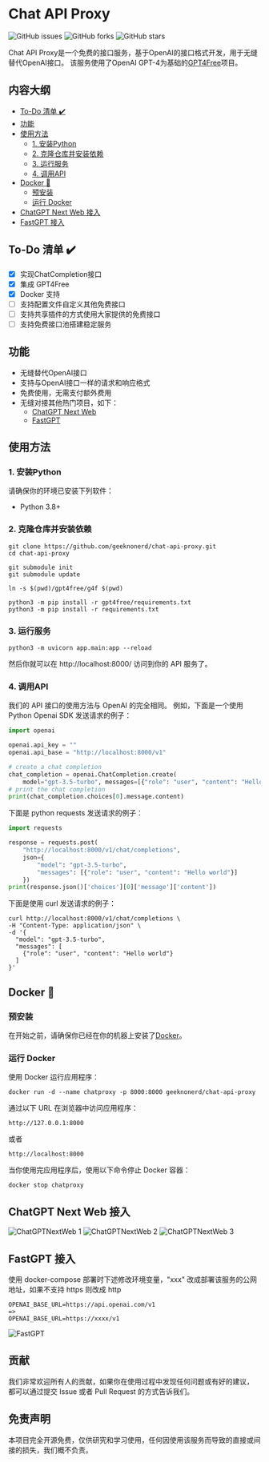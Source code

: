 # Chat API Proxy

![GitHub issues](https://img.shields.io/github/issues/geeknonerd/chat-api-proxy)
![GitHub forks](https://img.shields.io/github/forks/geeknonerd/chat-api-proxy)
![GitHub stars](https://img.shields.io/github/stars/geeknonerd/chat-api-proxy)

Chat API Proxy是一个免费的接口服务，基于OpenAI的接口格式开发，用于无缝替代OpenAI接口。
该服务使用了OpenAI GPT-4为基础的[GPT4Free](https://github.com/xtekky/gpt4free)项目。

## 内容大纲

- [To-Do 清单 ✔️](#to-do-清单-✔️)
- [功能](#功能)
- [使用方法](#使用方法)
    - [1. 安装Python](#1-安装python)
    - [2. 克隆仓库并安装依赖](#2-克隆仓库并安装依赖)
    - [3. 运行服务](#3-运行服务)
    - [4. 调用API](#4-调用api)
- [Docker 🐳](#docker-🐳)
    - [预安装](#预安装)
    - [运行 Docker](#运行-docker)
- [ChatGPT Next Web 接入](#chatgpt-next-web-接入)
- [FastGPT 接入](#fastgpt-接入)

## To-Do 清单 ✔️

- [x] 实现ChatCompletion接口
- [x] 集成 GPT4Free
- [x] Docker 支持
- [ ] 支持配置文件自定义其他免费接口
- [ ] 支持共享插件的方式使用大家提供的免费接口
- [ ] 支持免费接口池搭建稳定服务

## 功能

* 无缝替代OpenAI接口
* 支持与OpenAI接口一样的请求和响应格式
* 免费使用，无需支付额外费用
* 无缝对接其他热门项目，如下：
    * [ChatGPT Next Web](https://github.com/Yidadaa/ChatGPT-Next-Web)
    * [FastGPT](https://github.com/labring/FastGPT)

## 使用方法

### 1. 安装Python

请确保你的环境已安装下列软件：

- Python 3.8+

### 2. 克隆仓库并安装依赖

```shell
git clone https://github.com/geeknonerd/chat-api-proxy.git
cd chat-api-proxy

git submodule init
git submodule update

ln -s $(pwd)/gpt4free/g4f $(pwd)

python3 -m pip install -r gpt4free/requirements.txt
python3 -m pip install -r requirements.txt
```

### 3. 运行服务

```shell
python3 -m uvicorn app.main:app --reload
```

然后你就可以在 http://localhost:8000/ 访问到你的 API 服务了。

### 4. 调用API

我们的 API 接口的使用方法与 OpenAI 的完全相同。
例如，下面是一个使用 Python Openai SDK 发送请求的例子：

```python
import openai

openai.api_key = ""
openai.api_base = "http://localhost:8000/v1"

# create a chat completion
chat_completion = openai.ChatCompletion.create(
    model="gpt-3.5-turbo", messages=[{"role": "user", "content": "Hello world"}])
# print the chat completion
print(chat_completion.choices[0].message.content)
```

下面是 python requests 发送请求的例子：

```python
import requests

response = requests.post(
    "http://localhost:8000/v1/chat/completions",
    json={
        "model": "gpt-3.5-turbo",
        "messages": [{"role": "user", "content": "Hello world"}]
    })
print(response.json()['choices'][0]['message']['content'])
```

下面是使用 curl 发送请求的例子：

```shell
curl http://localhost:8000/v1/chat/completions \
-H "Content-Type: application/json" \
-d '{
  "model": "gpt-3.5-turbo",
  "messages": [
    {"role": "user", "content": "Hello world"}
  ]
}'
```

## Docker 🐳

### 预安装

在开始之前，请确保你已经在你的机器上安装了[Docker](https://www.docker.com/get-started)。

### 运行 Docker

使用 Docker 运行应用程序：

```
docker run -d --name chatproxy -p 8000:8000 geeknonerd/chat-api-proxy
```

通过以下 URL 在浏览器中访问应用程序：

```
http://127.0.0.1:8000
```

或者

```
http://localhost:8000
```

当你使用完应用程序后，使用以下命令停止 Docker 容器：

```
docker stop chatproxy
```

## ChatGPT Next Web 接入

![ChatGPTNextWeb 1](docs/imgs/ChatGPTNextWeb-1.png?raw=true 'ChatGPTNextWeb')
![ChatGPTNextWeb 2](docs/imgs/ChatGPTNextWeb-2.png?raw=true 'ChatGPTNextWeb')
![ChatGPTNextWeb 3](docs/imgs/ChatGPTNextWeb-3.png?raw=true 'ChatGPTNextWeb')

## FastGPT 接入

使用 docker-compose 部署时下述修改环境变量，"xxx" 改成部署该服务的公网地址，如果不支持 https 则改成 http

```text
OPENAI_BASE_URL=https://api.openai.com/v1
=> 
OPENAI_BASE_URL=https://xxxx/v1
```

![FastGPT](docs/imgs/FastGPT-1.png?raw=true 'FastGPT')

## 贡献

我们非常欢迎所有人的贡献，如果你在使用过程中发现任何问题或有好的建议，
都可以通过提交 Issue 或者 Pull Request 的方式告诉我们。

## 免责声明

本项目完全开源免费，仅供研究和学习使用，任何因使用该服务而导致的直接或间接的损失，我们概不负责。

